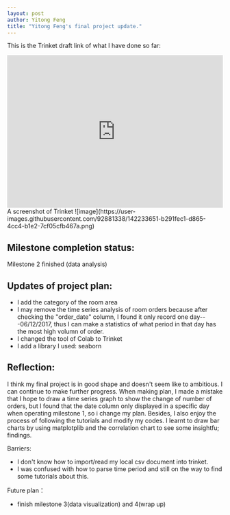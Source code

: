 ```yaml
---
layout: post
author: Yitong Feng
title: "Yitong Feng's final project update."
---
```


This is the Trinket draft link of what I have done so far:
<iframe src="https://trinket.io/embed/python3/d32f047d73" width="100%" height="356" frameborder="0" marginwidth="0" marginheight="0" allowfullscreen></iframe>
A screenshot of Trinket
![image](https://user-images.githubusercontent.com/92881338/142233651-b291fec1-d865-4cc4-b1e2-7cf05cfb467a.png)

Milestone completion status:
-
Milestone 2 finished (data analysis)


Updates of project plan:
-
- I add the category of the room area
- I may remove the time series analysis of room orders because after checking the "order_date" column, I found it only record one day---06/12/2017, thus I can make a statistics of what period in that day has the most high volumn of order.
- I changed the tool of Colab to Trinket
- I add a library I used: seaborn


Reflection:
-
I think my final project is in good shape and doesn't seem like to ambitious. I can continue to make further progress. 
When making plan, I made a mistake that I hope to draw a time series graph to show the change of number of orders, but I found that the date column only displayed in a specific day when operating milestone 1, so i change my plan. Besides, I also enjoy the process of following the tutorials and modify my codes. I learnt to draw bar charts by using matplotplib and the correlation chart to see some insightfu; findings.

Barriers:
- I don't know how to import/read my local csv document into trinket.
- I was confused with how to parse time period and still on the way to find some tutorials about this.

Future plan：
- finish milestone 3(data visualization) and 4(wrap up)
